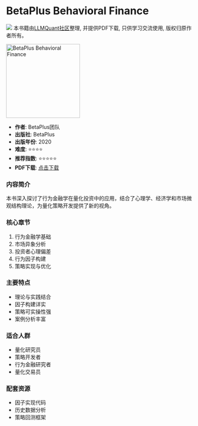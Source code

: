 # BetaPlus Behavioral Finance

![](https://fastly.jsdelivr.net/gh/bucketio/img3@main/2024/09/04/1725464231869-e0b2f727-2a0f-4270-bf6c-31ddc350426a.gif)
本书籍由[LLMQuant社区](https://llmquant.com/)整理, 并提供PDF下载, 只供学习交流使用, 版权归原作者所有。

<img src="cover.jpg" alt="BetaPlus Behavioral Finance" width="200"/>

- **作者**: BetaPlus团队
- **出版社**: BetaPlus
- **出版年份**: 2020
- **难度**: ⭐⭐⭐⭐
- **推荐指数**: ⭐⭐⭐⭐⭐
- **PDF下载**: [点击下载](../../量化交易/BetaPlus_Behavioral_Finance.pdf)

### 内容简介
本书深入探讨了行为金融学在量化投资中的应用，结合了心理学、经济学和市场微观结构理论，为量化策略开发提供了新的视角。

### 核心章节
1. 行为金融学基础
2. 市场异象分析
3. 投资者心理偏差
4. 行为因子构建
5. 策略实现与优化

### 主要特点
- 理论与实践结合
- 因子构建详实
- 策略可实操性强
- 案例分析丰富

### 适合人群
- 量化研究员
- 策略开发者
- 行为金融研究者
- 量化交易员

### 配套资源
- 因子实现代码
- 历史数据分析
- 策略回测框架
